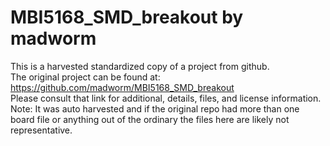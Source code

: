 
# MBI5168_SMD_breakout by madworm  
This is a harvested standardized copy of a project from github.  
The original project can be found at:  
https://github.com/madworm/MBI5168_SMD_breakout  
Please consult that link for additional, details, files, and license information.  
Note: It was auto harvested and if the original repo had more than one board file or anything out of the ordinary the files here are likely not representative.  
    